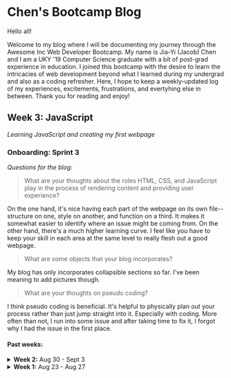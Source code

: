 # Chen's Bootcamp Blog

Hello all! 

Welcome to my blog where I will be documenting my journey through the Awesome Inc Web Developer Bootcamp. 
My name is Jia-Yi (Jacob) Chen and I am a UKY '19 Computer Science graduate with a bit of post-grad experience in education. 
I joined this bootcamp with the desire to learn the intricacies of web development beyond what I learned during my undergrad and also as a coding refresher. 
Here, I hope to keep a weekly-updated log of my experiences, excitements, frustrations, and evertyhing else in between. Thank you for reading and enjoy!

## Week 3: JavaScript
_Learning JavaScript and creating my first webpage_

### Onboarding: Sprint 3

_Questions for the blog:_
> What are your thoughts about the roles HTML, CSS, and JavaScript play in the process of rendering content and providing user experience?

On the one hand, it's nice having each part of the webpage on its own file--structure on one, style on another, and function on a third. It makes it somewhat easier to identify where an issue might be coming from. On the other hand, there's a much higher learning curve. I feel like you have to keep your skill in each area at the same level to really flesh out a good webpage.

> What are some objects that your blog incorporates?

My blog has only incorporates collapsible sections so far. I've been meaning to add pictures though.

> What are your thoughts on pseudo coding?

I think pseudo coding is beneficial. It's helpful to physically plan out your process rather than just jump straight into it. Especially with coding. More often than not, I run into some issue and after taking time to fix it, I forgot why I had the issue in the first place.

#### Past weeks:

<details>
  <summary><strong>Week 2:</strong> Aug 30 - Sept 3</summary>

  ## Week 2: HTML & CSS
  _Reviewing HTML & CSS and structuring content on a webpage_

  ### Onboarding: Sprint 2

  _Questions for the blog:_
  > What is something you wish you could do but currently do not have the coding skills to accomplish?

  Create a webpage with really nice buttons. Webpages I have made in the past have always seemed "choppy" due the buttons being square and unresponsive.
  I don't really know how to explain it, but sometimes you can feel how well-made a webpage is by how well the buttons and clickable things work.

  > What are you struggling with?

  Staying motivated. I get excited starting out every day but lose that motivation quickly after only a few minutes of getting into the readings or videos.
  I think this stems from the content being a mix of things I'm familiar with and things that are new. I'm excited to learn new things but get bored when reviewing things I have seen before.
  I just have to stay focused on the long-term and pushing through.

  > How do you solve a problem? What methods do you use to help yourself get unstuck?

  In this field, I feel like most problems one might run into have been ran into before by someone else. So, my first step is always a quick google, and this usually gets me unstuck. If I am still stuck, I try to reach out to people that have been stuck in my situation before for advice.
</details>

<details>
  <summary><strong>Week 1:</strong> Aug 23 - Aug 27</summary>
  
  ## Week 1: _Git_-R-Done
  _Finishing pre-work and onto onboarding--starting with a (re-)introduction into version control._

  The first official week of the bootcamp, "Onboarding: Sprint 1" is complete and I gotta say, I have learned a lot.

  ### 1. Pre-Work   
  Before the start of the first week, our assignment was to complete the "Pre-Work", a number of modules containing videos, small coding tasks, and readings aimed at introducing the world of Computer Science. I am a bit of a procrastinator, so the work that was supposed to be done before this week naturally became part of this week. 
  Full disclosure: after starting the pre-work early-on and recognizing it as "easy" content that I had learned before in college, I put it aside thinking I could come back to it and would be able to catch-up quickly. **Big Mistake.** 
  I did come back to it eventually, but I did not catch up quickly. There were several more videos loaded into the last few modules that I didn't expect. The difficiulty here was having to watch all the videos I was behind on in quick succession. 
  If you've every had to watch hours of content not for the purpose of entertainment, it can be quite a drag. I thought about skipping through them, but I'm glad I didn't. 
  The videos, a series called "Crash Course Computer Science", were incredibly informative. It was all the important bits of computer science history, a timeline of how technology developed into the computers and computer components we have today, and how all those parts work. 
  I thought this was super cool to learn. One of my favorite things to do is figure how things work. Thinking back, I never had a CS class that focused on computer science history and how it all played out into what we have today, so the series was a delight. 
  There were a few bits that were reminders of college contents, but overall, the series caters incredibly well to both new and old computer scientists.
  > Crash Course Computer Science: **9/10**.

  Another part of the Pre-Work was (re-)learning some coding fundamentals using an app called Grasshopper. Having a coding background, this was easier for me to get through but not very exciting. As an app designed for beginners learning to code, it focuses on being multi-platform friendly with a lot of buttons to press instead of code to type. This is great for beginners learning basic coding concepts but not great for actually practicing code. I would be interested to see what its mored advanced modules are like.
  > Fundamentals with Grasshopper: **6/10**.

  The last part of the Pre-Work was reading the beginning chapters of a book called *The Pragmatic Programmer*. This has been a *fantastic* read so far. The book seems to focus on good practices and tips for being an effective and "pragmatic" programmer, and it does a great job. I will admit that after the first chapter, I went ahead and bought a physical copy that I could read without looking at a screen (because in this field, we do that enough). I'm excited to see what else the book has to offer.
  > *The Pragmatic Programmer*: **10/10**.

  I was able to finish the pre-work about halfway through the week and have even read ahead a little in the book. Next step, Onboarding!

  ### 2. Onboarding: Sprint 1
  The main focus of this week has been to complete our first Onboarding sprint. This sprint focused on learning version control and the fundamentals of git and GitHub, and introduced our first project, creating this blog (which seems to be going well so far)! 
  In college, I can think of only one project where I actually needed to use git, which is a shockingly low number considering version control is a necessity in a team environment and millions of developers and major tech companies maintain their software using GitHub (according to the GitHub website). 
  On top of that, none of my classes taught how to use git; its normally a solo-adventure. Needless to say, I never got to fully use git and all its features, so getting to learn all of the basics of it and its functionalities has been helpful and fun.

  _Questions for the blog:_
  > Was your first week what you expected? Why? Why not?

  Yes and no. Yes in that my expectations were based on friends who had taken this bootcamp in the past; I had a good understanding of what I was in for and how it might've started out. No in that Justin and Ian are much friendlier and accommodating than I had expected. They create a positive, nonjudgmental learning environment, and I am eager to see how the rest of the weeks will play out with them at the helm!

  > What are you excited or eager to learn more about?

  So far, my web development experience consists of only using HTML and CSS, and maybe a little bit of PHP and JavaScript. I'm excited to learn about the additional developer tools and packages we will be using and how they will be used.

  > What is something about you that can only be learned by reading this blog?

  Something I get asked a lot is how I went from graduating with a Computer Science degree to teaching at the [#2 Best Private Elementary School in the US.](http://blog.thelexingtonschool.org/2015/10/20/the-lexington-school-named-in-best-private-elementary-schools/) 
  During my undergrad, I spent a lot of time working at [Newton's Attic](https://newtonsattic.com/index.php) (NA), an educational nonprofit that focuses on stimulating youth interests in science and engineering. 
  I instucted for many summer camp classes (Intro to Python Coding, Nerf Gun Mods, Rocket Dragsters, etc.) and field trip activities. 
  A couple years ago, The Lexington School (TLS), where several NA students attended, reached out to NA to fill a Computer Science teacher position. 
  I got recommended and ended up teaching full time, not just in Computer Science, but also in math and elementary science. As much as I enjoy teaching, it's and incredibly stressful field to get thrown into without much experience, so I decided to take a step back and learn more about the field I started with, which brings me to the bootcamp today!
</details>



